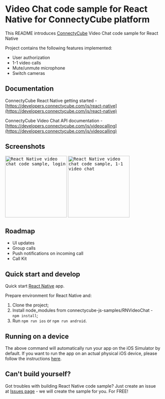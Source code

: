# Video Chat code sample for React Native for ConnectyCube platform

This README introduces [ConnectyCube](https://connectycube.com) Video Chat code sample for React Native

Project contains the following features implemented:

* User authorization
* 1-1 video calls
* Mute/unmute microphone
* Switch cameras

## Documentation

ConnectyCube React Native getting started - [https://developers.connectycube.com/js/react-native](https://developers.connectycube.com/js/react-native)

ConnectyCube Video Chat API documentation - [https://developers.connectycube.com/js/videocalling](https://developers.connectycube.com/js/videocalling)

## Screenshots

<kbd><img alt="React Native video chat code sample, login" src="https://developers.connectycube.com/docs/_images/code_samples/reactnative_codesample_video_login.png" width="200" /></kbd> <kbd><img alt="React Native video chat code sample, 1-1 video chat" src="https://developers.connectycube.com/docs/_images/code_samples/reactnative_codesample_video_video.png" width="200" /></kbd>


## Roadmap

* UI updates
* Group calls
* Push notifications on incoming call
* Call Kit

## Quick start and develop

Quick start [React Native](https://facebook.github.io/react-native/docs/getting-started.html) app.

Prepare environment for React Native and:
1) Clone the project;
2) Install node_modules from connectycube-js-samples/RNVideoChat - `npm install`;
3) Run `npm run ios` or `npm run android`.

## Running on a device

The above command will automatically run your app on the iOS Simulator by default. If you want to run the app on an actual physical iOS device, please follow the instructions [here](https://facebook.github.io/react-native/docs/running-on-device).

## Can't build yourself?

Got troubles with building React Native code sample? Just create an issue at [Issues page](https://github.com/ConnectyCube/connectycube-js-samples/issues) - we will create the sample for you. For FREE!

